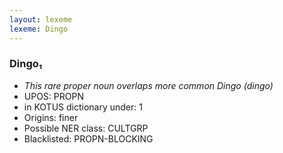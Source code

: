 ```yaml
---
layout: lexeme
lexeme: Dingo
---
```


###  Dingo₁

* _This rare proper noun overlaps more common *Dingo* (dingo)_
* UPOS:  PROPN
* in KOTUS dictionary under:  1
* Origins: finer 
* Possible NER class:  CULTGRP
* Blacklisted:  PROPN-BLOCKING

